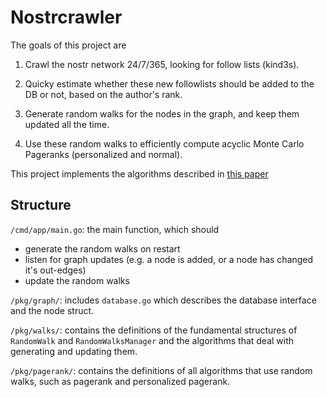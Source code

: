 # Nostrcrawler

The goals of this project are

1. Crawl the nostr network 24/7/365, looking for follow lists (kind3s).

2. Quicky estimate whether these new followlists should be added to the DB or not, based on the author's rank.

3. Generate random walks for the nodes in the graph, and keep them updated all the time.

4. Use these random walks to efficiently compute acyclic Monte Carlo Pageranks (personalized and normal).

This project implements the algorithms described in [this paper](http://snap.stanford.edu/class/cs224w-readings/bahmani10pagerank.pdf)

## Structure

`/cmd/app/main.go`: the main function, which should
- generate the random walks on restart
- listen for graph updates (e.g. a node is added, or a node has changed it's out-edges)
- update the random walks

`/pkg/graph/`: includes `database.go` which describes the database interface and the node struct.

`/pkg/walks/`: contains the definitions of the fundamental structures of `RandomWalk` and `RandomWalksManager` and the algorithms that deal with generating and updating them.

`/pkg/pagerank/`: contains the definitions of all algorithms that use random walks, such as pagerank and personalized pagerank.